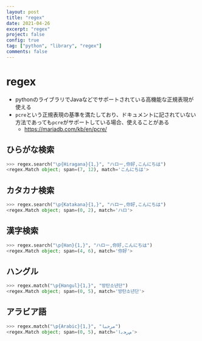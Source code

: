 ```yaml
---
layout: post
title: "regex"
date: 2021-04-26
excerpt: "regex"
project: false
config: true
tag: ["python", "library", "regex"]
comments: false
---
```


# regex
 - pythonのライブラリでJavaなどでサポートされている高機能な正規表現が使える
 - `pcre`という正規表現の基準を満たしており、ドキュメントに記されていない方法であっても`pcre`がサポートしている場合、使えることがある
   - https://mariadb.com/kb/en/pcre/

## ひらがな検索

```python
>>> regex.search("\p{Hiragana}{1,}", "ハロー,你好,こんにちは")
<regex.Match object; span=(7, 12), match='こんにちは'>
```

## カタカナ検索

```python
>>> regex.search("\p{Katakana}{1,}", "ハロー,你好,こんにちは")
<regex.Match object; span=(0, 2), match='ハロ'>
```

## 漢字検索

```python
>>> regex.search("\p{Han}{1,}", "ハロー,你好,こんにちは")
<regex.Match object; span=(4, 6), match='你好'>
```

## ハングル

```python
>>> regex.match("\p{Hangul}{1,}", "방탄소년단")
<regex.Match object; span=(0, 5), match='방탄소년단'>
```

## アラビア語

```python
>>> regex.match("\p{Arabic}{1,}", "مرحبا")
<regex.Match object; span=(0, 5), match='ﻡﺮﺤﺑﺍ'>
```
